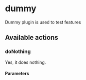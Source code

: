 # dummy
Dummy plugin is used to test features
## Available actions
### doNothing
Yes, it does nothing.
#### Parameters
